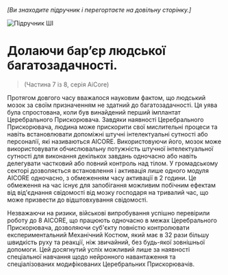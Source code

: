 *[Ви знаходите підручник і перегортаєте на довільну сторінку.]*

![Підручник ШІ](/resources/lore/textbookAI440.png)
# Долаючи бар’єр людської багатозадачності.
> (Частина 7 із 8, серія AiCore)

Протягом довгого часу вважалося науковим фактом, що людський мозок за своїм призначенням не здатний до багатозадачності. Ця уява була спростована, коли був винайдений перший імплантат Церебрального Прискорювача. Завдяки наявності Церебрального Прискорювача, людина може прискорити свої мислительні процеси та навіть встановлювати допоміжні штучні інтелектуальні сутності або персоналії, які називаються AICORE. Використовуючи його, мозок може використовувати обчислювальну потужність штучної інтелектуальної сутності для виконання декількох завдань одночасно або навіть делегувати частковий або повний контроль над тілом. У громадському секторі дозволяється встановлення і активація лише одного модуля AICORE одночасно, з обмеженням часу активації в 2 години. Це обмеження на час існує для запобігання можливим побічним ефектам від від'єднання свідомості від мозку господаря на тривалий час, що може призвести до відштовхування свідомості.

Незважаючи на ризики, військові випробування успішно перевірили роботу до 8 AICORE, що працюють одночасно в межах Церебрального Прискорювача, дозволяючи суб'єкту повністю контролювати експериментальний Механічний Костюм, який має в 32 рази більшу швидкість руху та реакції, ніж звичайний, без будь-якої зовнішньої допомоги. Цей досягнутий успіх можливий лише за наявності спеціальної навчання щодо нейронного навантаження та спеціалізованих модифікованих Церебральних Прискорювачів.
